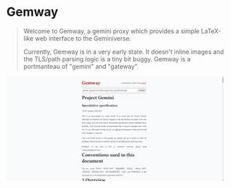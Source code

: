 # Gemway

 > Welcome to Gemway, a gemini proxy which provides a simple LaTeX-like web interface to the Geminiverse.
 > 
 > Currently, Gemway is in a very early state. It doesn't inline images and the TLS/path parsing logic is a tiny bit buggy. Gemway is a portmanteau of "gemini" and "gateway".

![screenshot](./screenshot.png)
